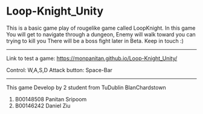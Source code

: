 # Loop-Knight_Unity
 This is a basic game play of rougelike game called LoopKnight.
 In this game You will get to navigate through a dungeon, Enemy will walk toward you can trying to kill you
 There will be a boss fight later in Beta. Keep in touch :)
 
 ----------------------------------------------------------------------------------------------------------
 Link to test a game:
 https://monpanitan.github.io/Loop-Knight_Unity/
 
 Control: W,A,S,D
 Attack button: Space-Bar
 
 
 ---------------------------------------------------------------------------------
 This game Develop by 2 student from TuDublin BlanChardstown
 1. B00148508 Panitan Sripoom
 2. B00146242 Daniel Ziu

